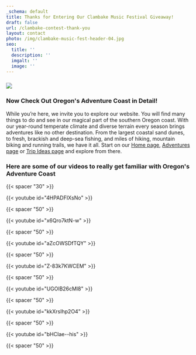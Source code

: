 ```yaml
---
_schema: default
title: Thanks for Entering Our Clambake Music Festival Giveaway!
draft: false
url: /clambake-contest-thank-you
layout: contact
photo: /img/clambake-music-fest-header-04.jpg
seo:
  title: ''
  description: ''
  imgalt: ''
  image: ''
---
```

### ![](/img/thankyou-page-graphic-clambake.jpg)

### Now Check Out Oregon's Adventure Coast in Detail!

While you’re here, we invite you to explore our website. You will find many things to do and see in our magical part of the southern Oregon coast. With our year-round temperate climate and diverse terrain every season brings adventures like no other destination. From the largest coastal sand dunes, to fresh, brackish and deep-sea fishing, and miles of hiking, mountain biking and running trails, we have it all. Start on our [Home page](/),&nbsp;[Adventures page](/adventures)&nbsp;or [Trip Ideas page](/tripideas/) and explore from there.

### Here are some of our videos to really get familiar with Oregon's Adventure Coast

{{< spacer "30" >}}

{{< youtube id="4HPADFIXsNo" >}}

{{< spacer "50" >}}

{{< youtube id="x6Qro7ktN-w" >}}

{{< spacer "50" >}}

{{< youtube id="aZcOWSDfTQY" >}}

{{< spacer "50" >}}

{{< youtube id="Z-83k7KWCEM" >}}

{{< spacer "50" >}}

{{< youtube id="UGOlB26cMl8" >}}

{{< spacer "50" >}}

{{< youtube id="kkXrsIhp2O4" >}}

{{< spacer "50" >}}

{{< youtube id="bHCIae--his" >}}

{{< spacer "50" >}}